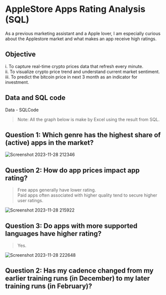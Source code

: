 # AppleStore Apps Rating Analysis (SQL)
As a previous marketing assistant and a Apple lover, I am especially curious about the Applestore market and what makes an app receive high ratings.

## Objective
i. To capture real-time crypto prices data that refresh every minute.  
ii. To visualize crypto price trend and understand current market sentiment.  
iii. To predict the bitcoin price in next 3 month as an indicator for investment.

## Data and SQL code
Data - SQLCode
> Note: All the graph below is make by Excel using the result from SQL.

## Question 1: Which genre has the highest share of (active) apps in the market?

![Screenshot 2023-11-28 212346](https://github.com/sys1169/Hao_Portfolio/assets/59571707/8fae9529-2e4f-4717-b58a-7cd012d8f85f)

## Question 2: How do app prices impact app rating?
>Free apps generally have lower rating.  
>Paid apps often associated with higher quality tend to secure higher user ratings. 

![Screenshot 2023-11-28 215922](https://github.com/sys1169/Hao_Portfolio/assets/59571707/68b2cf93-1342-42cb-be17-d02bffd2da04)

## Question 3: Do apps with more supported languages have higher rating?
>Yes.

![Screenshot 2023-11-28 222648](https://github.com/sys1169/Hao_Portfolio/assets/59571707/17bd0ad0-7b6a-46a8-9946-8fa640aab6b2)

## Question 2: Has my cadence changed from my earlier training runs (in December) to my later training runs (in February)?
 



